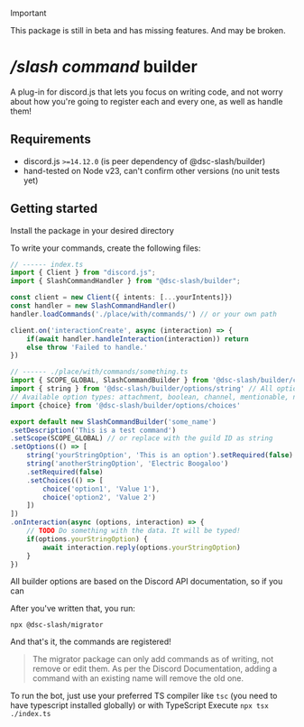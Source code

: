 > [!IMPORTANT]
> This package is still in beta and has missing features. And may be broken.

# */slash command* builder
A plug-in for discord.js that lets you focus on writing code, and not worry about how you're going to register each and every one, as well as handle them!

## Requirements
- discord.js `>=14.12.0` (is peer dependency of @dsc-slash/builder)
- hand-tested on Node v23, can't confirm other versions (no unit tests yet)

## Getting started
Install the package in your desired directory

To write your commands, create the following files:
```ts
// ------ index.ts
import { Client } from "discord.js";
import { SlashCommandHandler } from "@dsc-slash/builder";

const client = new Client({ intents: [...yourIntents]})
const handler = new SlashCommandHandler()
handler.loadCommands('./place/with/commands/') // or your own path

client.on('interactionCreate', async (interaction) => {
    if(await handler.handleInteraction(interaction)) return
    else throw 'Failed to handle.'
})
```
```ts
// ------ ./place/with/commands/something.ts
import { SCOPE_GLOBAL, SlashCommandBuilder } from '@dsc-slash/builder/command'
import { string } from '@dsc-slash/builder/options/string' // All option types follow this convention
// Available option types: attachment, boolean, channel, mentionable, numeric, role, string, user
import {choice} from '@dsc-slash/builder/options/choices'

export default new SlashCommandBuilder('some_name')
.setDescription('This is a test command')
.setScope(SCOPE_GLOBAL) // or replace with the guild ID as string
.setOptions(() => [
    string('yourStringOption', 'This is an option').setRequired(false)
    string('anotherStringOption', 'Electric Boogaloo')
    .setRequired(false)
    .setChoices(() => [
        choice('option1', 'Value 1'),
        choice('option2', 'Value 2')
    ])
])
.onInteraction(async (options, interaction) => {
    // TODO Do something with the data. It will be typed!
    if(options.yourStringOption) {
        await interaction.reply(options.yourStringOption)
    }
})
```

All builder options are based on the Discord API documentation, so if you can

After you've written that, you run:
```
npx @dsc-slash/migrator
```

And that's it, the commands are registered!

> The migrator package can only add commands as of writing, not remove or edit them.
> As per the Discord Documentation, adding a command with an existing name will remove the old one.

To run the bot, just use your preferred TS compiler like `tsc` (you need to have typescript installed globally)
or with TypeScript Execute `npx tsx ./index.ts`